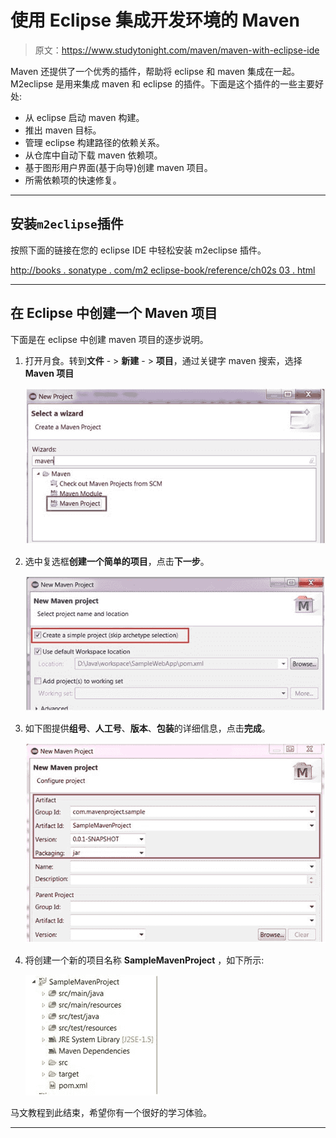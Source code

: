 # 使用 Eclipse 集成开发环境的 Maven

> 原文：<https://www.studytonight.com/maven/maven-with-eclipse-ide>

Maven 还提供了一个优秀的插件，帮助将 eclipse 和 maven 集成在一起。M2eclipse 是用来集成 maven 和 eclipse 的插件。下面是这个插件的一些主要好处:

*   从 eclipse 启动 maven 构建。
*   推出 maven 目标。
*   管理 eclipse 构建路径的依赖关系。
*   从仓库中自动下载 maven 依赖项。
*   基于图形用户界面(基于向导)创建 maven 项目。
*   所需依赖项的快速修复。

* * *

## 安装`m2eclipse`插件

按照下面的链接在您的 eclipse IDE 中轻松安装 m2eclipse 插件。

[http://books . sonatype . com/m2 eclipse-book/reference/ch02s 03 . html](http://books.sonatype.com/m2eclipse-book/reference/ch02s03.html)

* * *

## 在 Eclipse 中创建一个 Maven 项目

下面是在 eclipse 中创建 maven 项目的逐步说明。

1.  打开月食。转到**文件** - > **新建** - > **项目**，通过关键字 maven 搜索，选择 **Maven 项目**

    ![Maven Project with Eclipse IDE](img/393b0ac63020fe12f78cfb576dcae3d9.png)

2.  选中复选框**创建一个简单的项目**，点击**下一步**。

    ![Maven Project with Eclipse IDE](img/64f3e6f47f6739a44f895097a92af323.png)

3.  如下图提供**组号**、**人工号**、**版本**、**包装**的详细信息，点击**完成**。

    ![Maven Project with Eclipse IDE](img/835892b785824ddfa3332856d316c554.png)

4.  将创建一个新的项目名称 **SampleMavenProject** ，如下所示:

    ![Maven Project with Eclipse IDE](img/17dc5d2503fa86872de3405bb5013267.png)

马文教程到此结束，希望你有一个很好的学习体验。

* * *